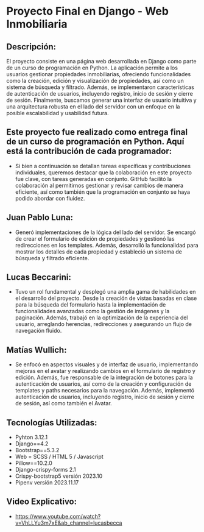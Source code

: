 # Proyecto Final en Django - Web Inmobiliaria

## Descripción:
El proyecto consiste en una página web desarrollada en Django como parte de un curso de programación en Python. La aplicación permite a los usuarios gestionar propiedades inmobiliarias, ofreciendo funcionalidades como la creación, edición y visualización de propiedades, así como un sistema de búsqueda y filtrado. Además, se implementaron características de autenticación de usuarios, incluyendo registro, inicio de sesión y cierre de sesión. Finalmente, buscamos generar una interfaz de usuario intuitiva y una arquitectura robusta en el lado del servidor con un enfoque en la posible escalabilidad y usabilidad futura.

## Este proyecto fue realizado como entrega final de un curso de programación en Python. Aquí está la contribución de cada programador:
- Si bien a continuación se detallan tareas específicas y contribuciones individuales, queremos destacar que la colaboración en este proyecto fue clave, con tareas generadas en conjunto. GitHub facilitó la colaboración al permitirnos gestionar y revisar cambios de manera eficiente, así como también que la programación en conjunto se haya podido abordar con fluidez.

## Juan Pablo Luna:
- Generó implementaciones de la lógica del lado del servidor. Se encargó de crear el formulario de edición de propiedades y gestionó las redirecciones en los templates. Además, desarrolló la funcionalidad para mostrar los detalles de cada propiedad y estableció un sistema de búsqueda y filtrado eficiente.

## Lucas Beccarini:
- Tuvo un rol fundamental y desplegó una amplia gama de habilidades en el desarrollo del proyecto. Desde la creación de vistas basadas en clase para la búsqueda del formulario hasta la implementación de funcionalidades avanzadas como la gestión de imágenes y la paginación. Además, trabajó en la optimización de la experiencia del usuario, arreglando herencias, redirecciones y asegurando un flujo de navegación fluido.

## Matías Wullich:
- Se enfocó en aspectos visuales y de interfaz de usuario, implementando mejoras en el avatar y realizando cambios en el formulario de registro y edición. Además, fue responsable de la integración de botones para la autenticación de usuarios, así como de la creación y configuración de templates y paths necesarios para la navegación. Además, implementó autenticación de usuarios, incluyendo registro, inicio de sesión y cierre de sesión, así como también el Avatar.

## Tecnologías Utilizadas:

- Pyhton 3.12.1
- Django==4.2
- Bootstrap==5.3.2
- Web = SCSS / HTML 5 / Javascript
- Pillow==10.2.0
- Django-crispy-forms 2.1
- Crispy-bootstrap5 versión 2023.10
- Pipenv versión 2023.11.17 

## Video Explicativo:
- https://www.youtube.com/watch?v=VhLLYu3m7xE&ab_channel=lucasbecca
